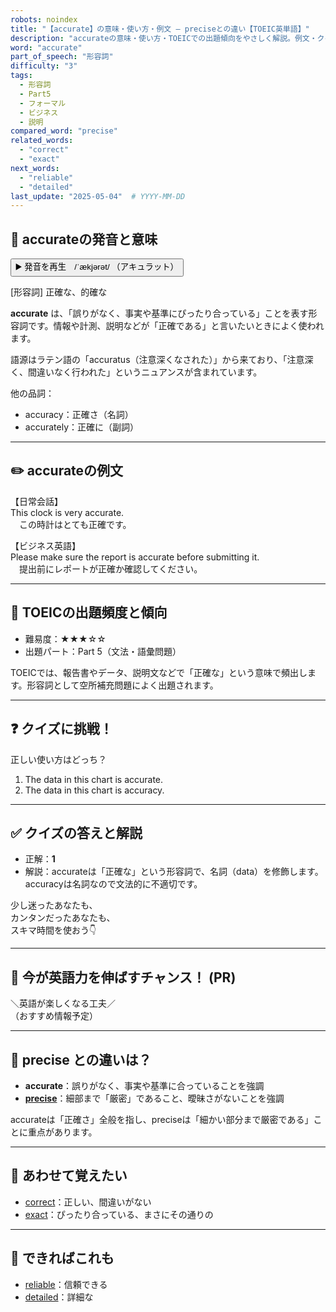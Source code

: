 ```yaml
---
robots: noindex
title: "【accurate】の意味・使い方・例文 ― preciseとの違い【TOEIC英単語】"
description: "accurateの意味・使い方・TOEICでの出題傾向をやさしく解説。例文・クイズ付きでpreciseとの違いもわかりやすく学べます。"
word: "accurate"
part_of_speech: "形容詞"
difficulty: "3"
tags:
  - 形容詞
  - Part5
  - フォーマル
  - ビジネス
  - 説明
compared_word: "precise"
related_words:
  - "correct"
  - "exact"
next_words:
  - "reliable"
  - "detailed"
last_update: "2025-05-04"  # YYYY-MM-DD
---
```


## 🔰 accurateの発音と意味

<button class="play-audio" onclick="playTTS('accurate')">
  <span class="play-audio-main">
    ▶️ 発音を再生　/ˈækjərət/
  </span>
  <span class="play-audio-sub">
    （アキュラット）
  </span>
</button>

[形容詞] 正確な、的確な

**accurate** は、「誤りがなく、事実や基準にぴったり合っている」ことを表す形容詞です。情報や計測、説明などが「正確である」と言いたいときによく使われます。

語源はラテン語の「accuratus（注意深くなされた）」から来ており、「注意深く、間違いなく行われた」というニュアンスが含まれています。

他の品詞：  
- accuracy：正確さ（名詞）
- accurately：正確に（副詞）

---

## ✏️ accurateの例文

【日常会話】  
This clock is very accurate.  
　この時計はとても正確です。

【ビジネス英語】  
Please make sure the report is accurate before submitting it.  
　提出前にレポートが正確か確認してください。

---

## 🎯 TOEICの出題頻度と傾向

- 難易度：★★★☆☆
- 出題パート：Part 5（文法・語彙問題）

TOEICでは、報告書やデータ、説明文などで「正確な」という意味で頻出します。形容詞として空所補充問題によく出題されます。

---

## ❓ クイズに挑戦！

正しい使い方はどっち？

1. The data in this chart is accurate.  
2. The data in this chart is accuracy.

---

## ✅ クイズの答えと解説

- 正解：**1**
- 解説：accurateは「正確な」という形容詞で、名詞（data）を修飾します。accuracyは名詞なので文法的に不適切です。

少し迷ったあなたも、  
カンタンだったあなたも、  
スキマ時間を使おう👇️

---

## 🚀 今が英語力を伸ばすチャンス！ (PR)

<div class="info-center">
＼英語が楽しくなる工夫／<br>  
（おすすめ情報予定）
</div>

---

## 🤔  precise との違いは？

- **accurate**：誤りがなく、事実や基準に合っていることを強調
- **[precise](/word/precise)**：細部まで「厳密」であること、曖昧さがないことを強調

accurateは「正確さ」全般を指し、preciseは「細かい部分まで厳密である」ことに重点があります。

---

## 🧩 あわせて覚えたい

- [correct](/word/correct)：正しい、間違いがない
- [exact](/word/exact)：ぴったり合っている、まさにその通りの

---

## 📖 できればこれも

- [reliable](/word/reliable)：信頼できる
- [detailed](/word/detailed)：詳細な

<!-- cvid: aid17_bid25 -->
